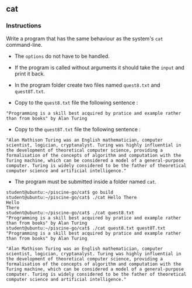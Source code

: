 ## cat

### Instructions

Write a program that has the same behaviour as the system's `cat` command-line.

-   The `options` do not have to be handled.

-   If the program is called without arguments it should take the `input` and print it back.

-   In the program folder create two files named `quest8.txt` and `quest8T.txt`.

-   Copy to the `quest8.txt` file the following sentence :

`"Programming is a skill best acquired by pratice and example rather than from books" by Alan Turing`

-   Copy to the `quest8T.txt` file the following sentence :

`"Alan Mathison Turing was an English mathematician, computer scientist, logician, cryptanalyst. Turing was highly influential in the development of theoretical computer science, providing a formalisation of the concepts of algorithm and computation with the Turing machine, which can be considered a model of a general-purpose computer. Turing is widely considered to be the father of theoretical computer science and artificial intelligence."`

-   The program must be submitted inside a folder named `cat`.

```console
student@ubuntu:~/piscine-go/cat$ go build
student@ubuntu:~/piscine-go/cat$ ./cat Hello There
Hello
There
student@ubuntu:~/piscine-go/cat$ ./cat quest8.txt
"Programming is a skill best acquired by pratice and example rather than from books" by Alan Turing
student@ubuntu:~/piscine-go/cat$ ./cat quest8.txt quest8T.txt
"Programming is a skill best acquired by pratice and example rather than from books" by Alan Turing

"Alan Mathison Turing was an English mathematician, computer scientist, logician, cryptanalyst. Turing was highly influential in the development of theoretical computer science, providing a formalisation of the concepts of algorithm and computation with the Turing machine, which can be considered a model of a general-purpose computer. Turing is widely considered to be the father of theoretical computer science and artificial intelligence."
```
